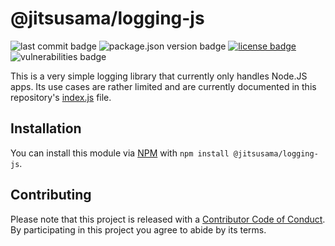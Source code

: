 # @jitsusama/logging-js

![last commit badge](https://img.shields.io/github/last-commit/jitsusama/logging-js)
![package.json version badge](https://img.shields.io/github/package-json/v/jitsusama/logging-js)
[![license badge](https://img.shields.io/npm/l/@jitsusama/logging-js)](./LICENSE)
![vulnerabilities badge](https://img.shields.io/snyk/vulnerabilities/npm/@jitsusama/logging-js)

This is a very simple logging library that currently only handles Node.JS apps.
Its use cases are rather limited and are currently documented in this
repository's [index.js](./src/index.js) file.

## Installation

You can install this module
via [NPM](https://npmjs.com/package/@jitsusama/logging-js)
with `npm install @jitsusama/logging-js`.

## Contributing

Please note that this project is released with
a [Contributor Code of Conduct](CODE_OF_CONDUCT.md). By participating in this
project you agree to abide by its terms.
